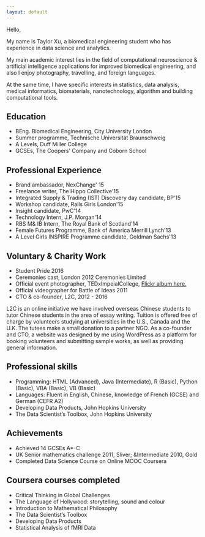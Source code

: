 ```yaml
---
layout: default
---
```

Hello,

My name is Taylor Xu, a biomedical engineering student who has experience in data science and analytics.

My main academic interest lies in the field of computational neuroscience & artificial intelligence applications for improved biomedical engineering, and also I enjoy photography, travelling, and foreign languages.

At the same time, I have specific interests in statistics, data analysis, medical informatics, biomaterials, nanotechnology, algorithm and building computational tools.

## Education

* BEng. Biomedical Engineering, City University London
* Summer programme, Technische Universität Braunschweig
* A Levels, Duff Miller College
* GCSEs, The Coopers' Company and Coborn School


## Professional Experience

* Brand ambassador, NexChange' 15
* Freelance writer, The Hippo Collective'15                                                                       
* Integrated Supply & Trading (IST) Discovery day candidate, BP'15
* Workshop candidate, Rails Girls London'15
* Insight candidate, PwC'14
* Technology Intern, J.P. Morgan'14
* RBS M& IB Intern, The Royal Bank of Scotland'14
* Female Futures Programme, Bank of America Merrill Lynch'13
* A Level Girls INSPIRE Programme candidate, Goldman Sachs'13

## Voluntary & Charity Work

* Student Pride 2016
* Ceremonies cast, London 2012 Ceremonies Limited
* Official event photographer, TEDxImpeialCollege, [Flickr album here.](https://www.flickr.com/photos/tedximperialcollege/tags/taylorxu/) 
* Official videographer for Battle of Ideas 2011
* CTO & co-founder, L2C, 2012 - 2016 		
		                                              
L2C is an online initiative we have involved overseas Chinese students to tutor Chinese students in the area of essay writing. Tuition is offered free of charge by volunteers studying at universities in the U.S., Canada and the U.K. The tutees make a small donation to a partner NGO. As a co-founder and CTO, a website was designed by me using WordPress as a platform for booking volunteers and submitting sample works, as well as providing general information. 

                                             
## Professional skills

* Programming: HTML (Advanced), Java (Intermediate), R (Basic), Python (Basic), VBA (Basic), VB (Basic)
* Languages: Fluent in English, Chinese, knowledge of French (GCSE) and German (CEFR A2)
* Developing Data Products, John Hopkins University
* The Data Scientist’s Toolbox, John Hopkins University

## Achievements

* Achieved 14 GCSEs A*-C 
* UK Senior mathematics challenge 2011, Sliver; &Intermediate 2010, Gold
* Completed Data Science Course on Online MOOC Coursera

## Coursera courses completed

* Critical Thinking in Global Challenges
* The Language of Hollywood: storytelling, sound and colour
* Introduction to Mathematical Philosophy
* The Data Scientist’s Toolbox
* Developing Data Products
* Statistical Analysis of fMRI Data

